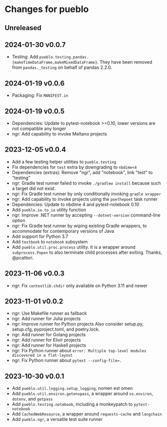# Changes for pueblo

## Unreleased

## 2024-01-30 v0.0.7
- Testing: Add `pueblo.testing.pandas.{makeTimeDataFrame,makeMixedDataFrame}`.
  They have been removed from `pandas._testing` on behalf of pandas 2.2.0.

## 2024-01-19 v0.0.6
- Packaging: Fix `MANIFEST.in`

## 2024-01-19 v0.0.5
- Dependencies: Update to pytest-notebook >=0.10,
  lower versions are not compatible any longer
- ngr: Add capability to invoke Meltano projects

## 2023-12-05 v0.0.4
- Add a few testing helper utilities to `pueblo.testing`
- Fix dependencies for `test` extra by downgrading to `nbdime<4`
- Dependencies (extras): Remove "ngr", add "notebook", link "test" to "testing"
- ngr: Gradle test runner failed to invoke `./gradlew install` because such a
  target did not exist.
- ngr: Fix Gradle test runner by only conditionally invoking `gradle wrapper`
- ngr: Add capability to invoke projects using the `poethepoet` task runner
- Dependencies: Update to nbdime 4 and pytest-notebook 0.10
- Add `pueblo.io.to_io` utility function
- ngr: Improve .NET runner by accepting `--dotnet-version` command-line option
- ngr: Fix Gradle test runner by wiping existing Gradle wrappers, to accommodate
  for contemporary versions of Java
- Add support for Python 3.7
- Add `testbook` to `notebook` subsystem
- Add `pueblo.util.proc.process` utility. It is a wrapper around
  `subprocess.Popen` to also terminate child processes after exiting.
  Thanks, @pcattori.
 
## 2023-11-06 v0.0.3
- ngr: Fix `contextlib.chdir` only available on Python 3.11 and newer

## 2023-11-01 v0.0.2
- ngr: Use Makefile runner as fallback
- ngr: Add runner for Julia projects
- ngr: Improve runner for Python projects
  Also consider setup.py, setup.cfg, pyproject.toml, and poetry.lock.
- ngr: Add runner for Golang projects
- ngr: Add runner for Elixir projects
- ngr: Add runner for Haskell projects
- ngr: Fix Python runner about `error: Multiple top-level modules discovered in
  a flat-layout`
- ngr: Fix Python runner about `pytest --config-file=.`

## 2023-10-30 v0.0.1
- Add `pueblo.util.logging.setup_logging`, nomen est omen
- Add `pueblo.util.environ.getenvpass`, a wrapper around `os.environ`,
  `dotenv`, and `getpass`
- Add `pueblo.testing.notebook`, including a monkeypatch to `pytest-notebook`
- Add `CachedWebResource`, a wrapper around `requests-cache` and `langchain`
- Add `pueblo.ngr`, a versatile test suite runner
